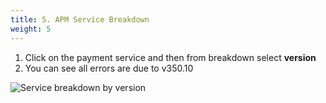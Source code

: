 ```yaml
---
title: 5. APM Service Breakdown
weight: 5
---
```


1. Click on the payment service and then from breakdown select **version**
2. You can see all errors are due to v350.10

![Service breakdown by version](../images/paymentservice-breakdown.png)